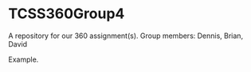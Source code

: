 # TCSS360Group4
A repository for our 360 assignment(s). Group members: Dennis, Brian, David

Example.
